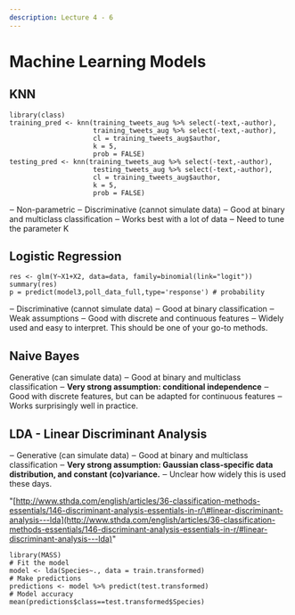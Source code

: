 ```yaml
---
description: Lecture 4 - 6
---
```


# Machine Learning Models

## KNN

```text
library(class)
training_pred <- knn(training_tweets_aug %>% select(-text,-author), 
                     training_tweets_aug %>% select(-text,-author), 
                     cl = training_tweets_aug$author,
                     k = 5,
                     prob = FALSE)
testing_pred <- knn(training_tweets_aug %>% select(-text,-author), 
                     testing_tweets_aug %>% select(-text,-author), 
                     cl = training_tweets_aug$author,
                     k = 5,
                     prob = FALSE)
```

‒ Non-parametric ‒ Discriminative \(cannot simulate data\) ‒ Good at binary and multiclass classification ‒ Works best with a lot of data ‒ Need to tune the parameter K

## Logistic Regression

```text
res <- glm(Y~X1+X2, data=data, family=binomial(link="logit"))
summary(res)
p = predict(model3,poll_data_full,type='response') # probability
```

‒ Discriminative \(cannot simulate data\) ‒ Good at binary classification ‒ Weak assumptions ‒ Good with discrete and continuous features ‒ Widely used and easy to interpret. This should be one of your go-to methods.

## Naive Bayes

Generative \(can simulate data\) ‒ Good at binary and multiclass classification ‒ **Very strong assumption: conditional independence** ‒ Good with discrete features, but can be adapted for continuous features ‒ Works surprisingly well in practice.

## LDA - Linear Discriminant Analysis

‒ Generative \(can simulate data\) ‒ Good at binary and multiclass classification ‒ **Very strong assumption: Gaussian class-specific data distribution, and constant \(co\)variance.** ‒ Unclear how widely this is used these days.

"[http://www.sthda.com/english/articles/36-classification-methods-essentials/146-discriminant-analysis-essentials-in-r/\#linear-discriminant-analysis---lda](http://www.sthda.com/english/articles/36-classification-methods-essentials/146-discriminant-analysis-essentials-in-r/#linear-discriminant-analysis---lda)"

```text
library(MASS)
# Fit the model
model <- lda(Species~., data = train.transformed)
# Make predictions
predictions <- model %>% predict(test.transformed)
# Model accuracy
mean(predictions$class==test.transformed$Species)
```

